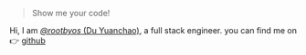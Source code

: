 > Show me your code!


Hi, I am [*@rootbyos* (Du Yuanchao)](http://www.googlehub.cn), a full stack engineer. you can find me on 👉 [github](https://wwww.github.com/rootbyos)
